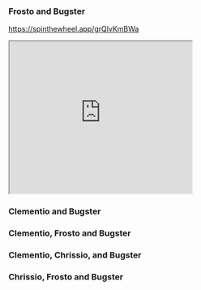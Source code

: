 
### Frosto and Bugster

https://spinthewheel.app/grQlvKmBWa

<iframe width="360" height="300"  src="https://spinthewheel.app/grQlvKmBWa"></iframe>

### Clementio and Bugster

### Clementio, Frosto and Bugster

### Clementio, Chrissio, and Bugster

### Chrissio, Frosto and Bugster